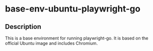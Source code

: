 # base-env-ubuntu-playwright-go

## Description

This is a base environment for running playwright-go.
It is based on the official Ubuntu image and includes Chromium.